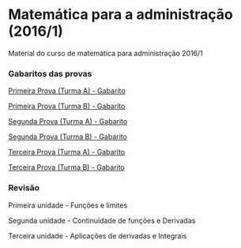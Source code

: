 # Matemática para a administração (2016/1)
Material do curso de matemática para administração 2016/1

### **Gabaritos das provas**

[Primeira Prova (Turma A) - Gabarito](http://nbviewer.jupyter.org/github/brosiv/matematica-para-a-administracao/blob/master/MAC119_P1A_2016-1.ipynb)

[Primeira Prova (Turma B) - Gabarito](http://nbviewer.jupyter.org/github/brosiv/matematica-para-a-administracao/blob/master/MAC119_P1B_2016-1.ipynb)

[Segunda Prova (Turma A) - Gabarito](http://nbviewer.jupyter.org/github/brosiv/matematica-para-a-administracao/blob/master/MAC119_P2A_2016-1.ipynb)

[Segunda Prova (Turma B) - Gabarito](http://nbviewer.jupyter.org/github/brosiv/matematica-para-a-administracao/blob/master/MAC119_P2B_2016-1.ipynb)

[Terceira Prova (Turma A) - Gabarito](http://nbviewer.jupyter.org/github/brosiv/matematica-para-a-administracao/blob/master/MAC119_P3A_2016-1.ipynb)

[Terceira Prova (Turma B) - Gabarito](http://nbviewer.jupyter.org/github/brosiv/matematica-para-a-administracao/blob/master/MAC119_P3B_2016-1.ipynb)

### **Revisão**

Primeira unidade - Funções e limites

Segunda unidade - Continuidade de funções e Derivadas

Terceira unidade - Aplicações de derivadas e Integrais
